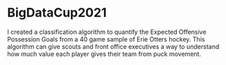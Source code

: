 # BigDataCup2021
I created a classification algorithm to quantify the Expected Offensive Possession Goals from a 40 game sample of Erie Otters hockey. This algorithm can give scouts and front office executives a way to understand how much value each player gives their team from puck movement. 
